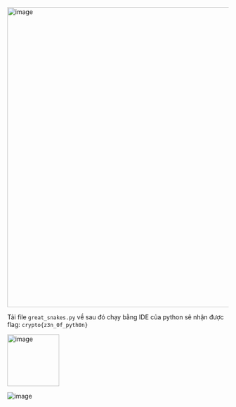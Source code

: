<img width="684" alt="image" src="https://github.com/Vanmaxohp/EHC_Challenge_CryptoHack/assets/90485791/a26d9856-ee65-4506-9597-4c8c28e9e3b9">


Tải file `great_snakes.py` về sau đó chạy bằng IDE của python sẽ nhận được flag: `crypto{z3n_0f_pyth0n}`

<img width="118" alt="image" src="https://github.com/Vanmaxohp/EHC_Challenge_CryptoHack/assets/90485791/9f016ba6-b859-4a9f-8801-36f055d842eb">



![image](https://github.com/Vanmaxohp/EHC_Challenge_CryptoHack/assets/90485791/6c07c138-e171-49d0-9500-cfe279c160ce)


